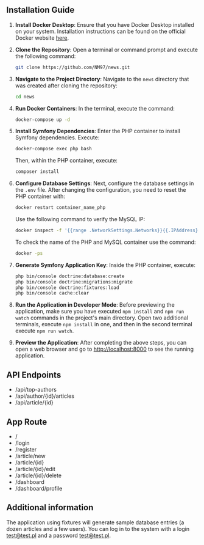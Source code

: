 ## Installation Guide

1. **Install Docker Desktop**: Ensure that you have Docker Desktop installed on your system. Installation instructions can be found on the official Docker website [here](https://www.docker.com/products/docker-desktop/).

2. **Clone the Repository**: Open a terminal or command prompt and execute the following command:

    ```bash
    git clone https://github.com/NM97/news.git
    ```

3. **Navigate to the Project Directory**: Navigate to the `news` directory that was created after cloning the repository:

    ```bash
    cd news
    ```

4. **Run Docker Containers**: In the terminal, execute the command:

    ```bash
    docker-compose up -d
    ```

5. **Install Symfony Dependencies**: Enter the PHP container to install Symfony dependencies. Execute:

    ```bash
    docker-compose exec php bash
    ```

    Then, within the PHP container, execute:

    ```bash
    composer install
    ```

6. **Configure Database Settings**: Next, configure the database settings in the `.env` file. After changing the configuration, you need to reset the PHP container with:

    ```bash
    docker restart container_name_php
    ```

    Use the following command to verify the MySQL IP:

    ```bash
    docker inspect -f '{{range .NetworkSettings.Networks}}{{.IPAddress}}{{end}}' container_name
    ```

    To check the name of the PHP and MySQL container use the command:

    ```bash
    docker -ps
    ```

7. **Generate Symfony Application Key**: Inside the PHP container, execute:

    ```bash
    php bin/console doctrine:database:create
    php bin/console doctrine:migrations:migrate
    php bin/console doctrine:fixtures:load
    php bin/console cache:clear
    ```

8. **Run the Application in Developer Mode**: Before previewing the application, make sure you have executed `npm install` and `npm run watch` commands in the project's main directory. Open two additional terminals, execute `npm install` in one, and then in the second terminal execute `npm run watch`.

9. **Preview the Application**: After completing the above steps, you can open a web browser and go to [http://localhost:8000](http://localhost:8000) to see the running application.


## API Endpoints

* /api/top-authors
* /api/author/{id}/articles
* /api/article/{id}

## App Route

* /
* /login
* /register
* /article/new
* /article/{id}
* /article/{id}/edit
* /article/{id}/delete
* /dashboard
* /dashboard/profile

## Additional information 

The application using fixtures will generate sample database entries (a dozen articles and a few users). You can log in to the system with a login test@test.pl and a password test@test.pl.
